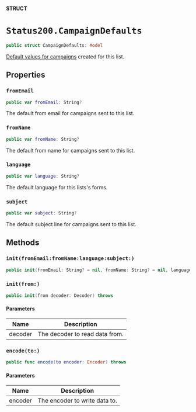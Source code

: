**STRUCT**

# `Status200.CampaignDefaults`

```swift
public struct CampaignDefaults: Model
```

[Default values for campaigns](https://mailchimp.com/help/edit-your-emails-subject-preview-text-from-name-or-from-email-address/) created for this list.

## Properties
### `fromEmail`

```swift
public var fromEmail: String?
```

The default from email for campaigns sent to this list.

### `fromName`

```swift
public var fromName: String?
```

The default from name for campaigns sent to this list.

### `language`

```swift
public var language: String?
```

The default language for this lists's forms.

### `subject`

```swift
public var subject: String?
```

The default subject line for campaigns sent to this list.

## Methods
### `init(fromEmail:fromName:language:subject:)`

```swift
public init(fromEmail: String? = nil, fromName: String? = nil, language: String? = nil, subject: String? = nil)
```

### `init(from:)`

```swift
public init(from decoder: Decoder) throws
```

#### Parameters

| Name | Description |
| ---- | ----------- |
| decoder | The decoder to read data from. |

### `encode(to:)`

```swift
public func encode(to encoder: Encoder) throws
```

#### Parameters

| Name | Description |
| ---- | ----------- |
| encoder | The encoder to write data to. |